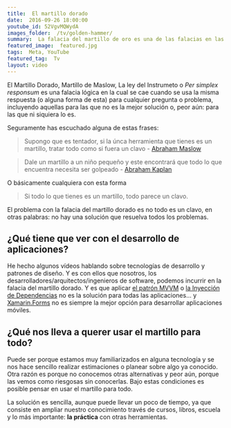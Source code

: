 ```yaml
---
title:  El martillo dorado
date:  2016-09-26 18:00:00
youtube_id: 52VgvMQWydA
images_folder:  /tv/golden-hammer/
summary:  La falacia del martillo de oro es una de las falacias en las cuales los desarrolladores caemos con mayor facilidad, esta implica el propner una única solución para distintos tipos de problemas. Estas "soluciones" pueden ser un IDE, un patrón de diseño o hasta un lenguaje de programación.
featured_image:  featured.jpg
tags:  Meta, YouTube
featured_tag:  Tv
layout: video
---
```


El Martillo Dorado, Martillo de Maslow, La ley del Instrumeto o *Per simplex responsum* es una falacia lógica en la cual se cae cuando se usa la misma respuesta (o alguna forma de esta) para cualquier pregunta o problema, incluyendo aquellas para las que no es la mejor solución o, peor aún: para las que ni siquiera lo es.    

Seguramente has escuchado alguna de estas frases:  

> Supongo que es tentador, si la únca herramienta que tienes es un martillo, tratar todo como si fuera un clavo - [Abraham Maslow](https://books.google.com.mx/books?id=3_40fK8PW6QC&printsec=frontcover#v=onepage&q=Hammer&f=false)

> Dale un martillo a un niño pequeño y este encontrará que todo lo que encuentra necesita ser golpeado - [Abraham Kaplan](https://books.google.com.mx/books?id=OYe6fsXSP3IC&pg=PA28&dq=%22law+of+the+instrument%22+inauthor:kaplan&redir_esc=y#v=onepage&q=%22law%20of%20the%20instrument%22%20inauthor%3Akaplan&f=false)

O básicamente cualquiera con esta forma

> Si todo lo que tienes es un martillo, todo parece un clavo.  

El problema con la falacia del martillo dorado es no todo es un clavo, en otras palabras: no hay una solución que resuelva todos los problemas.

## ¿Qué tiene que ver con el desarrollo de aplicaciones?
 
He hecho algunos vídeos hablando sobre tecnologías de desarrollo y patrones de diseño. Y es con ellos que nosotros, los desarrolladores/arquitectos/ingenieros de software, podemos incurrir en la falacia del martillo dorado. Y es que aplicar <a href="../mvvm" target="_blank">el patrón MVVM</a> o <a href="../inyeccion-dependencias" target="_blank">la Inyección de Dependencias</a> no es la solución para todas las aplicaciones… y <a href="../xamarin-forms" target="_blank">Xamarin.Forms</a> no es siempre la mejor opción para desarrollar aplicaciones móviles.

## ¿Qué nos lleva a querer usar el martillo para todo?  
Puede ser porque estamos muy familiarizados en alguna tecnología y se nos hace sencillo realizar estimaciones o planear sobre algo ya conocido. Otra razón es porque no conocemos otras alternativas y peor aún, porque las vemos como riesgosas sin conocerlas. Bajo estas condiciones es posible pensar en usar el martillo para todo. 

La solución es sencilla, aunque puede llevar un poco de tiempo, ya que consiste en ampliar nuestro conocimiento través de cursos, libros, escuela y lo más importante: **la práctica** con otras herramientas.  